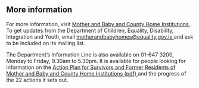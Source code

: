 ##  More information

For more information, visit [ Mother and Baby and County Home Institutions
](https://www.gov.ie/en/campaigns/294f6-mother-and-baby-homes/) . To get
updates from the Department of Children, Equality, Disability, Integration and
Youth, email [ motherandbabyhomes@equality.gov.ie
](mailto://motherandbabyhomes@equality.gov.ie) and ask to be included on its
mailing list.

The Department’s Information Line is also available on 01-647 3200, Monday to
Friday, 9.30am to 5.30pm. It is available for people looking for information
on the [ Action Plan for Survivors and Former Residents of Mother and Baby and
County Home Institutions (pdf)
](https://assets.gov.ie/204579/0b00bbf2-4319-4298-827e-6b0b01bf09ae.pdf) and
the progress of the 22 actions it sets out.
